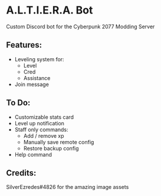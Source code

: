 # A.L.T.I.E.R.A. Bot
Custom Discord bot for the Cyberpunk 2077 Modding Server

## Features:
 - Leveling system for:
   - Level
   - Cred
   - Assistance
 - Join message

## To Do:
 - Customizable stats card
 - Level up notification
 - Staff only commands:
   - Add / remove xp
   - Manually save remote config
   - Restore backup config
 - Help command

## Credits:
SilverEzredes#4826 for the amazing image assets
